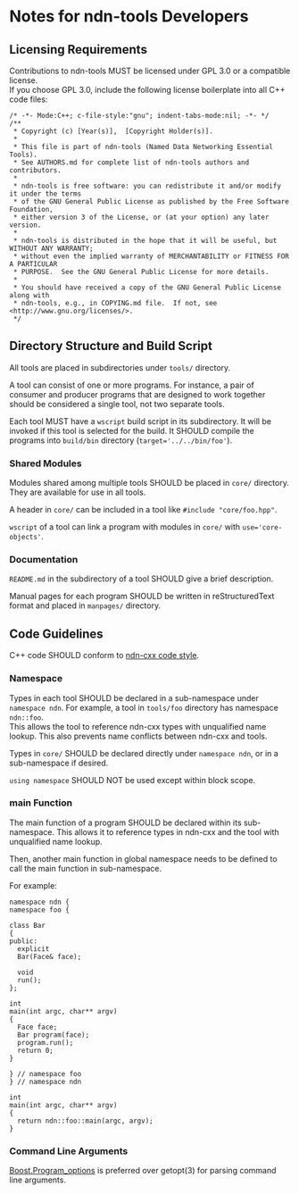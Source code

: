 # Notes for ndn-tools Developers

## Licensing Requirements

Contributions to ndn-tools MUST be licensed under GPL 3.0 or a compatible license.  
If you choose GPL 3.0, include the following license boilerplate into all C++ code files:

    /* -*- Mode:C++; c-file-style:"gnu"; indent-tabs-mode:nil; -*- */
    /**
     * Copyright (c) [Year(s)],  [Copyright Holder(s)].
     *
     * This file is part of ndn-tools (Named Data Networking Essential Tools).
     * See AUTHORS.md for complete list of ndn-tools authors and contributors.
     *
     * ndn-tools is free software: you can redistribute it and/or modify it under the terms
     * of the GNU General Public License as published by the Free Software Foundation,
     * either version 3 of the License, or (at your option) any later version.
     *
     * ndn-tools is distributed in the hope that it will be useful, but WITHOUT ANY WARRANTY;
     * without even the implied warranty of MERCHANTABILITY or FITNESS FOR A PARTICULAR
     * PURPOSE.  See the GNU General Public License for more details.
     *
     * You should have received a copy of the GNU General Public License along with
     * ndn-tools, e.g., in COPYING.md file.  If not, see <http://www.gnu.org/licenses/>.
     */

## Directory Structure and Build Script

All tools are placed in subdirectories under `tools/` directory.

A tool can consist of one or more programs.
For instance, a pair of consumer and producer programs that are designed to work together
should be considered a single tool, not two separate tools.

Each tool MUST have a `wscript` build script in its subdirectory.
It will be invoked if this tool is selected for the build.
It SHOULD compile the programs into `build/bin` directory (`target='../../bin/foo'`).

### Shared Modules

Modules shared among multiple tools SHOULD be placed in `core/` directory.
They are available for use in all tools.

A header in `core/` can be included in a tool like `#include "core/foo.hpp"`.

`wscript` of a tool can link a program with modules in `core/` with `use='core-objects'`.

### Documentation

`README.md` in the subdirectory of a tool SHOULD give a brief description.

Manual pages for each program SHOULD be written in reStructuredText format
and placed in `manpages/` directory.

## Code Guidelines

C++ code SHOULD conform to
[ndn-cxx code style](http://named-data.net/doc/ndn-cxx/current/code-style.html).

### Namespace

Types in each tool SHOULD be declared in a sub-namespace under `namespace ndn`.
For example, a tool in `tools/foo` directory has namespace `ndn::foo`.  
This allows the tool to reference ndn-cxx types with unqualified name lookup.
This also prevents name conflicts between ndn-cxx and tools.

Types in `core/` SHOULD be declared directly under `namespace ndn`,
or in a sub-namespace if desired.

`using namespace` SHOULD NOT be used except within block scope.

### main Function

The main function of a program SHOULD be declared within its sub-namespace.
This allows it to reference types in ndn-cxx and the tool with unqualified name lookup.

Then, another main function in global namespace needs to be defined
to call the main function in sub-namespace.

For example:

    namespace ndn {
    namespace foo {
    
    class Bar
    {
    public:
      explicit
      Bar(Face& face);
      
      void
      run();
    };
    
    int
    main(int argc, char** argv)
    {
      Face face;
      Bar program(face);
      program.run();
      return 0;
    }
    
    } // namespace foo
    } // namespace ndn
    
    int
    main(int argc, char** argv)
    {
      return ndn::foo::main(argc, argv);
    }

### Command Line Arguments

[Boost.Program\_options](http://www.boost.org/doc/libs/1_48_0/doc/html/program_options.html) is
preferred over getopt(3) for parsing command line arguments.
